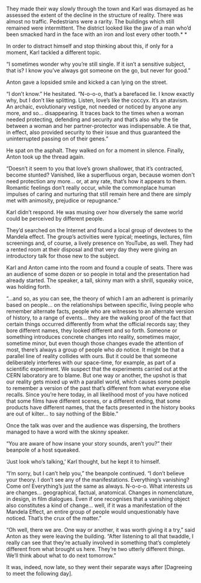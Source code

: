 
They made their way slowly through the town and Karl was dismayed as he assessed the extent of the decline in the structure of reality. There was almost no traffic. Pedestrians were a rarity. The buildings which still remained were intermittent. The district looked like the jaw of a man who’d been smacked hard in the face with an iron and lost every other tooth.* *

In order to distract himself and stop thinking about this, if only for a moment, Karl tackled a different topic.

“I sometimes wonder why you’re still single. If it isn’t a sensitive subject, that is? I know you’ve always got someone on the go, but never for good.”

Anton gave a lopsided smile and kicked a can lying on the street.

“I don’t know.” He hesitated. “N-o-o-o, that’s a barefaced lie. I know exactly why, but I don’t like splitting. Listen, love’s like the coccyx. It’s an atavism. An archaic, evolutionary vestige, not needed or noticed by anyone any more, and so... disappearing. It traces back to the times when a woman needed protecting, defending and security and that’s also why the tie between a woman and her partner-protector was indispensable. A tie that, in effect, also provided security to their issue and thus guaranteed the uninterrupted passing on of their genes.”

He spat on the asphalt. They walked on for a moment in silence. Finally, Anton took up the thread again.

“Doesn’t it seem to you that love’s grown shallower, that it’s contracted, become stunted? Vanished, like a superfluous organ, because women don't need protection any more... or, at any rate, that’s how it appears to them. Romantic feelings don’t really occur, while the commonplace human impulses of caring and nurturing that still remain here and there are simply met with animosity, prejudice or repugnance.”

Karl didn’t respond. He was musing over how diversely the same world could be perceived by different people.

They’d searched on the Internet and found a local group of devotees to the Mandela effect. The group’s activities were typical; meetings, lectures, film screenings and, of course, a lively presence on YouTube, as well. They had a rented room at their disposal and that very day they were giving an introductory talk for those new to the subject.

Karl and Anton came into the room and found a couple of seats. There was an audience of some dozen or so people in total and the presentation had already started. The speaker, a tall, skinny man with a shrill, squeaky voice, was holding forth.

“...and so, as you can see, the theory of which I am an adherent is primarily based on people... on the relationships between specific, living people who remember alternate facts, people who are witnesses to an alternate version of history, to a range of events... they are the walking proof of the fact that certain things occurred differently from what the official records say; they bore different names, they looked different and so forth. Someone or something introduces concrete changes into reality, sometimes major, sometime minor, but even though those changes evade the attention of most, there’s always a group of people who *do* notice. It might be that a parallel line of reality collides with ours. But it could be that someone deliberately interferes with our space-time, for example, as part of a scientific experiment. We suspect that the experiments carried out at the CERN laboratory are to blame. But one way or another, the upshot is that our reality gets mixed up with a parallel world, which causes some people to remember a version of the past that’s different from what everyone else recalls. Since you’re here today, in all likelihood most of you have noticed that some films have different scenes, or a different ending, that some products have different names, that the facts presented in the history books are out of kilter... to say nothing of the Bible.”

Once the talk was over and the audience was dispersing, the brothers managed to have a word with the skinny speaker.

“You are aware of how insane your story sounds, aren’t you?” their beanpole of a host squeaked.

‘Just look who’s talking,’ Karl thought, but he kept it to himself.

“I’m sorry, but I can’t help you,” the beanpole continued. “I don’t believe your theory. I don’t see any of the manifestations. Everything’s vanishing? Come on\! Everything’s just the same as always. N-o-o-o. What interests us are changes... geographical, factual, anatomical. Changes in nomenclature, in design, in film dialogues. Even if one recognises that a vanishing object also constitutes a kind of change... well, if it was a manifestation of the Mandela Effect, an entire group of people would unquestionably have noticed. That’s the crux of the matter.”

“Oh well, there we are. One way or another, it was worth giving it a try,” said Anton as they were leaving the building. “After listening to all that twaddle, I really can see that they’re actually involved in something that’s completely different from what brought us here. They’re two utterly different things. We’ll think about what to do next tomorrow.”

It was, indeed, now late, so they went their separate ways after \[Dagreeing to meet the following day\].


